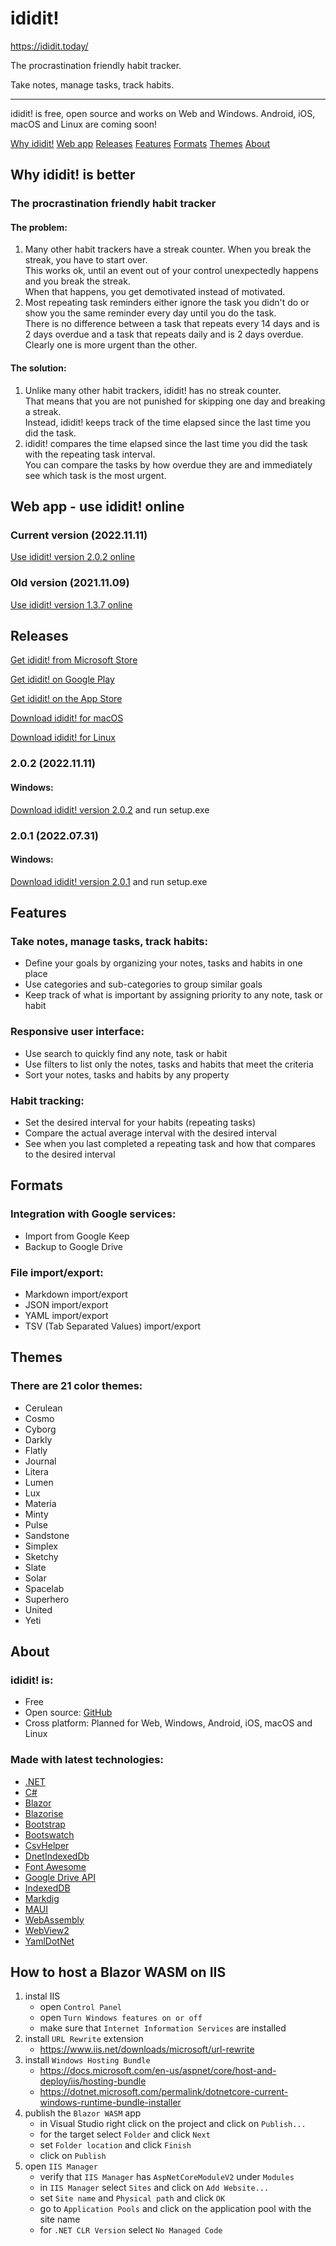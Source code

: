 ididit!
=======

https://ididit.today/

The procrastination friendly habit tracker.  

Take notes, manage tasks, track habits.

* * *

ididit! is free, open source and works on Web and Windows. Android, iOS, macOS and Linux are coming soon!

[Why ididit!](#why) [Web app](#webapp) [Releases](#releases) [Features](#features) [Formats](#formats) [Themes](#themes) [About](#about)

## Why ididit! is better

### The procrastination friendly habit tracker

#### The problem:

1.  Many other habit trackers have a streak counter. When you break the streak, you have to start over.  
    This works ok, until an event out of your control unexpectedly happens and you break the streak.  
    When that happens, you get demotivated instead of motivated.
2.  Most repeating task reminders either ignore the task you didn't do or show you the same reminder every day until you do the task.  
    There is no difference between a task that repeats every 14 days and is 2 days overdue and a task that repeats daily and is 2 days overdue.  
    Clearly one is more urgent than the other.

#### The solution:

1.  Unlike many other habit trackers, ididit! has no streak counter.  
    That means that you are not punished for skipping one day and breaking a streak.  
    Instead, ididit! keeps track of the time elapsed since the last time you did the task.
2.  ididit! compares the time elapsed since the last time you did the task with the repeating task interval.  
    You can compare the tasks by how overdue they are and immediately see which task is the most urgent.

## Web app - use ididit! online

### Current version (2022.11.11)

[Use ididit! version 2.0.2 online](https://app.ididit.today)

### Old version (2021.11.09)

[Use ididit! version 1.3.7 online](https://old.ididit.today)

## Releases

[Get ididit! from Microsoft Store](https://apps.microsoft.com/store/detail/ididit/9P5L0K28XWM3)

[Get ididit! on Google Play](https://play.google.com/store/apps/details?id=com.jinjinov.ididit)

[Get ididit! on the App Store](https://apps.apple.com/us/app/ididit-habit-tracker/id1659289949)

[Download ididit! for macOS](https://ididit.today/download/ididit!.app.zip)

[Download ididit! for Linux](https://ididit.today/download/ididit.linux.1.0.2.zip)

### 2.0.2 (2022.11.11)

#### Windows:

[Download ididit! version 2.0.2](https://ididit.today/download/ididit.2.0.2.zip) and run setup.exe

### 2.0.1 (2022.07.31)

#### Windows:

[Download ididit! version 2.0.1](https://ididit.today/download/ididit.2.0.1.zip) and run setup.exe

## Features

### Take notes, manage tasks, track habits:

*   Define your goals by organizing your notes, tasks and habits in one place
*   Use categories and sub-categories to group similar goals
*   Keep track of what is important by assigning priority to any note, task or habit

### Responsive user interface:

*   Use search to quickly find any note, task or habit
*   Use filters to list only the notes, tasks and habits that meet the criteria
*   Sort your notes, tasks and habits by any property

### Habit tracking:

*   Set the desired interval for your habits (repeating tasks)
*   Compare the actual average interval with the desired interval
*   See when you last completed a repeating task and how that compares to the desired interval

## Formats

### Integration with Google services:

*   Import from Google Keep
*   Backup to Google Drive

### File import/export:

*   Markdown import/export
*   JSON import/export
*   YAML import/export
*   TSV (Tab Separated Values) import/export

## Themes

### There are 21 color themes:

*   Cerulean
*   Cosmo
*   Cyborg
*   Darkly
*   Flatly
*   Journal
*   Litera
*   Lumen
*   Lux
*   Materia
*   Minty
*   Pulse
*   Sandstone
*   Simplex
*   Sketchy
*   Slate
*   Solar
*   Spacelab
*   Superhero
*   United
*   Yeti

## About

### ididit! is:

*   Free
*   Open source: [GitHub](https://github.com/Jinjinov/Ididit)
*   Cross platform: Planned for Web, Windows, Android, iOS, macOS and Linux

### Made with latest technologies:

*   [.NET](https://dotnet.microsoft.com/en-us/download/dotnet)
*   [C#](https://docs.microsoft.com/en-us/dotnet/csharp/)
*   [Blazor](https://dotnet.microsoft.com/en-us/apps/aspnet/web-apps/blazor)
*   [Blazorise](https://blazorise.com/)
*   [Bootstrap](https://getbootstrap.com/)
*   [Bootswatch](https://bootswatch.com/)
*   [CsvHelper](https://joshclose.github.io/CsvHelper/)
*   [DnetIndexedDb](https://github.com/amuste/DnetIndexedDb)
*   [Font Awesome](https://fontawesome.com/)
*   [Google Drive API](https://developers.google.com/api-client-library/dotnet)
*   [IndexedDB](https://www.w3.org/TR/IndexedDB/)
*   [Markdig](https://github.com/xoofx/markdig)
*   [MAUI](https://docs.microsoft.com/en-us/dotnet/maui/)
*   [WebAssembly](https://webassembly.org/)
*   [WebView2](https://developer.microsoft.com/en-us/microsoft-edge/webview2/)
*   [YamlDotNet](https://aaubry.net/pages/yamldotnet.html)

## How to host a Blazor WASM on IIS

1. instal IIS
    - open `Control Panel`
    - open `Turn Windows features on or off`
    - make sure that `Internet Information Services` are installed
2. install `URL Rewrite` extension
    - https://www.iis.net/downloads/microsoft/url-rewrite
3. install `Windows Hosting Bundle`
    - https://docs.microsoft.com/en-us/aspnet/core/host-and-deploy/iis/hosting-bundle
    - https://dotnet.microsoft.com/permalink/dotnetcore-current-windows-runtime-bundle-installer
4. publish the `Blazor WASM` app
    - in Visual Studio right click on the project and click on `Publish...`
    - for the target select `Folder` and click `Next`
    - set `Folder location` and click `Finish`
    - click on `Publish`
5. open `IIS Manager`
    - verify that `IIS Manager` has `AspNetCoreModuleV2` under `Modules`
    - in `IIS Manager` select `Sites` and click on `Add Website...`
    - set `Site name` and `Physical path` and click `OK`
    - go to `Application Pools` and click on the application pool with the site name
    - for `.NET CLR Version` select `No Managed Code`